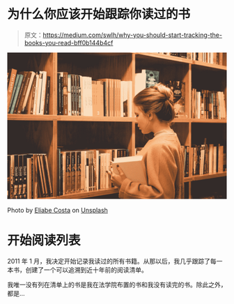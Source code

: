 # 为什么你应该开始跟踪你读过的书

> 原文：<https://medium.com/swlh/why-you-should-start-tracking-the-books-you-read-bff0b144b4cf>

![](img/894b8da5d21437d234fe49e9af3cc3db.png)

Photo by [Eliabe Costa](https://unsplash.com/@eliabevces?utm_source=medium&utm_medium=referral) on [Unsplash](https://unsplash.com?utm_source=medium&utm_medium=referral)

# 开始阅读列表

2011 年 1 月，我决定开始记录我读过的所有书籍。从那以后，我几乎跟踪了每一本书，创建了一个可以追溯到近十年前的阅读清单。

我唯一没有列在清单上的书是我在法学院布置的书和我没有读完的书。除此之外，都是…